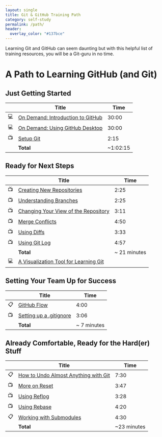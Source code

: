 ```yaml
---
layout: single
title: Git & GitHub Training Path
category: self-study
permalink: /path/
header:
  overlay_color: "#137bce"
---
```


Learning Git and GitHub can seem daunting but with this helpful list of training resources, you will be a Git-guru in no time.

# A Path to Learning GitHub (and Git)

## Just Getting Started

| | Title | Time
| --- | --- | ---
| :computer: | [On Demand: Introduction to GitHub](https://services.github.com/on-demand/intro-to-github/) | 30:00
| :computer: | [On Demand: Using GitHub Desktop](https://services.github.com/on-demand/github-desktop/) | 30:00
| :tv: | [Setup Git](https://www.youtube.com/watch?v=7Inc0G0wutk) | 2:15
| | **Total** | ~1:02:15


## Ready for Next Steps

| | Title | Time
| --- | --- | ---
| :tv: | [Creating New Repositories](https://youtu.be/WxMFZncm12s) | 2:25
| :tv: | [Understanding Branches](https://youtu.be/H5GJfcp3p4Q) | 2:25
| :tv: | [Changing Your View of the Repository](https://youtu.be/HwrPhOp6-aM) | 3:11
| :tv: | [Merge Conflicts](https://youtu.be/yyLiplDQtf0) | 4:50
| :tv: | [Using Diffs](https://youtu.be/RXSriVcoI70) | 3:33
| :tv: | [Using Git Log](https://youtu.be/Ew8HQsFyVHo) | 4:57
| | **Total** | ~ 21 minutes
| :computer: | [A Visualization Tool for Learning Git](http://learngitbranching.js.org/) |

## Setting Your Team Up for Success

| | Title | Time
| --- | --- | ---
| :clipboard: | [GitHub Flow](https://guides.github.com/introduction/flow/) | 4:00
| :tv: | [Setting up a .gitignore](https://youtu.be/4VBG9FlyiOw) | 3:06
| | **Total** | ~ 7 minutes

## Already Comfortable, Ready for the Hard(er) Stuff

| | Title | Time
| --- | --- | ---
| :clipboard: | [How to Undo Almost Anything with Git](https://github.com/blog/2019-how-to-undo-almost-anything-with-git) | 7:30
| :tv: | [More on Reset](https://youtu.be/BKPjPMVB81g) | 3:47
| :tv: | [Using Reflog](https://youtu.be/Vxc9m_OVyo0) | 3:28
| :tv: | [Using Rebase](https://youtu.be/SxzjZtJwOgo) | 4:20
| :clipboard: | [Working with Submodules](https://github.com/blog/2104-working-with-submodules) | 4:30
| | **Total** | ~23 minutes
